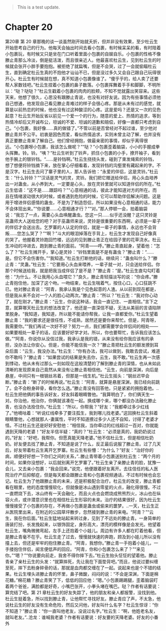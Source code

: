 > This is a test update.
# Chapter 20

第20章 第 20 章那晚的谈一谈虽然刚开始就夭折，但并非没有效果，至少杜云生开始思考自己的行为。他每天会抽出时间去看小包裹，有时候呆呆的看，有时陪着小包裹玩，有时候又只是坐在门口听着里面小包裹的自娱自乐。小包裹的性格不像滕止青那么冷淡，倒是挺活泼，而且很亲近人。他最喜欢杜云生，见到杜云生的时候就会张开小胖手要抱抱。被拒绝了就扁嘴，但是不会哭，过了一会就偷瞄杜云生，直到确定杜云生真的不抱他才讪讪不已，但是没过多久又会自己跟自己玩得很开心。杜云生有时候就在想，真不知道小包裹像谁了。“傻乎乎的，给人卖了还要帮人家数钱吧。”杜云生捏着小包裹的鼻子数落。小包裹挥舞着手手和脚脚，不明所以：“哒？哒哒？”杜云生戳着小包裹的肉肉的脸颊，不知不觉就露出笑容来。这些天来，他想了很久，心思没有跟滕止青说，也没有对好友说。因为有些事情必须他自己想通，他发现自己看见滕止青难过的样子会很心疼。那是从未有过的感觉，就算是以前热恋的时候，他也没有过这种酸涩的心疼。这是爱吗？还是又一次的见色起意？杜云生开始反省以前见一个爱一个的行为，随意的爱上、热情的追求，等到热情冷却后又开诚布公，坦诚的不爱、坦诚的道歉和赔偿，好像一直都只考虑到自己。“小包裹，我好像……真的做错了。”不管以前是否曾经对不起过谁，至少他对滕止青并不公平。初衷是因色而爱，看似热情追求，实则未曾主动了解，也并没有真正要滕止青来了解自己。他们曾经拥抱，做最亲密的事情，却似乎离得很远。“小包裹呀小包裹，我该怎么做呢？”“哒？”小包裹歪着脑袋，小小的手握成拳头挥舞。铃。铃。“咦？”杜云生听到了铃声，抓住小包裹的小手，撩开袖子，看到他手腕上的银铃铛。“……是铃铛啊。”杜云生挠挠头发，碰到了束发绳索的铃铛，想了想便将铃铛摘下来，放在掌心仔细看着，发现铃铛的沟壑里有藏起来的字。不是汉字。杜云生去问了寨子里的人，那人告诉他：“永爱的伴侣，这是灵铃。”杜云生：“什么铃铃？”“汉话是灵气的灵，灵铃。我们把它赠送给伴侣，用心头血培养出一对蛊虫，从小养到大，一定要是心头，放在灵铃里就可以知道伴侣的所在。”杜云生低语：“这不是……跟踪吗？”“心意相通的话，彼此才能知道对方的所在。而且在情绪波动很大的时候，或者遇到危险的时候，它可以帮助伴侣解决问题。这是用于增进伴侣感情的蛊虫，不是为了制造怨侣，所以如果没有心意相通的话，能力不会体现出来。”“你说要……心意相通才行？”“对。”那人停顿一会，拍着脑袋说：“我忘了一点，需要心头血唤醒蛊虫。您这一只……似乎还没醒？这只灵铃是巫蛊师大人送给您的吧？对于巫蛊师来说，灵铃是很重要的东西啊，必须是一辈子的伴侣才会送出去。乞罗寨的人认定的伴侣，就是一辈子的事情，永远也不会背叛……您怎么哭了？”“啊？”斗大的眼泪掉落在手背上，杜云生才发现自己好像真的哭了。他握着灵铃跑回竹楼，远远的见到滕止青正在给园子里的花草浇水。杜云生冲动的冲进去，跑到滕止青的面前。“阿青——呼。”滕止青直起身，望着他：“怎么了？”杜云生摊开手，掌心是灵铃：“铃铛里面是不是有蛊虫？”滕止青：“……是。但它不会伤害你。”“我知道。”杜云生打断他的话，继续问：“蛊虫叫什么？”滕止青：“灵蛊。”杜云生：“它要用心头血来喂养，一辈子就一对，只会送给伴侣。你那个时候送给我，就是把我当成伴侣了是不是？”滕止青：“是。”杜云生直勾勾盯着他：“为什么，不让我用心头血喂它？”良久，滕止青轻描淡写的说：“你会疼。”滕止青抱住他，加深了这个吻。一吻结束，杜云生喘着气，按住心口，心口狂跳不已。他对滕止青说：“阿青，我承认我是个见色起意的人渣。从以前到现在都是，但是我从来不会对一个人的脸心动两次。”滕止青：“所以？”杜云生：“我对你心动了，就在刚才。”滕止青：“云生，你说这种话，我会一直记住、一直相信。”言下之意，就算哪天杜云生的想法改变了，他还是一直深信不疑，无法从美丽的言语陷阱里脱身。“我知道，我知道，所以能不能请你帮我，让我一直都爱你。”杜云生望着滕止青：“我的要求还是很任性，不成熟，居然还是要你来帮忙。但是，阿青呀，我需要你。”“我们再试一次好不好？努力一点，我们都需要学会伴侣间的相处——如果要相处一辈子的话，应该要好好学才对。所以，你也要帮忙，告诉我应该怎么做。”“阿青，你说你从没信过我，我承认是我的错，从来没有给你我应该有的承担，没办法让你安心。但是，你能不能信我一次？”滕止青把杜云生的额发撩到耳朵后面：“云生，我没办法。”杜云生：“你有办法，我可以做到，我敢去尝试，难道你不敢吗？”滕止青：“如果尝试的结果是失去你，云生，我不敢。”杜云生再一次感到悸动，他从未有过那么一刻如现在这般清楚的了解到滕止青的深情，也从未如此清晰的发现原来自己竟然从来没有让滕止青相信他。“云生，向前是深渊，向后是悬崖，中间只有一根钢丝吊着，但那是一线生机。”杜云生摇头：“钢丝迟早会断。”滕止青：“断了的时候再说。”杜云生：“阿青，就算是悬崖深渊，我已经向前跳了。会不会粉身碎骨，看你怎么选。”滕止青没有回答他，只是紧紧的拥抱着他。..杜云生把他俩的事告诉好友，好友斜着眼睛瞥他。“我算明白了，你们俩天生一对。你治他，他治你，你俩就该凑在一起。换成哪个来，哪个都没办法融化滕止青，也没办法拴住你。”杜云生：“所以，你帮我？”好友：“我都牵过多少红线了。”他嘀咕着：“听说红线牵多了要注孤生，我到哪儿找老婆。”这回换杜云生斜着眼睛瞥他，心想就那人-妻属性，平时不知道撩过多少人还不自知，讨得了老婆才怪。不过杜云生还是好好安慰他：“相信我，当你牵过的红线超过一百对，你就能遇到天降的老婆！”好友半信半疑：“真的？”杜云生：“必须是真的，我奶奶说过的。”好友：“好吧，我帮你。但愿真能天降老婆。”他不信杜云生，但是相信杜奶奶。好友便去找了滕止青，不知道是说了什么，反正最后说服了滕止青。过了几天后，好友带着杜云生离开乞罗寨。杜云生有些懵：“为什么？”好友：“治好你的病，顺便好好想一下你们之间的关系，”..滕止青带着小包裹送别杜云生：“两个月的时间，如果你没想好，以后就别离开乞罗寨了。”杜云生亲了亲滕止青的脸，犹豫一会儿，又去亲小包裹：“我会回来。”说完，他便跟着好友离开。去往信任的私人医院治疗产后抑郁症，但是每天都会跟滕止青和小包裹视频通话，不过有时候也会忘记。杜云生为了他跟滕止青的未来，还是积极配合治疗。杜云生的改变，滕止青都看在眼里，他的态度慢慢软化，但就像是冰山遇到零星的火点，融化得很慢。不过一直燃烧下去，冰山终有一天会融化，而且火点也会燃烧成熊熊烈火，冰山也在纵容火点，或许潜意识里也在相信杜云生形容的未来。治疗的结果很好，因为杜云生慢慢接受了小包裹的存在，不再做小包裹是蛊虫或偷来的噩梦。..一天，杜云生正从医院里出来，在附近的公园草坪散步，忽然接到滕止青的来电。“阿青？”“云生，我在你后面。”杜云生猛地站起来转过身，见到了不远处的滕止青。一身简单的唐装打扮，长发挽起来，以银饰固定，身形高大，漂亮的模样像是会发光。他望着杜云生，嘴角微微弯起，左手上还抱着个小娃儿。周边有许多人都在盯着他看，但是滕止青毫不在乎。杜云生走了过去，慢慢就快速的奔跑，顾及到小娃儿所以没有撞上去，但还是牢牢的抱住滕止青。“阿青，我想你。”滕止青一手抱着小娃儿，一手搂抱住伴侣，闻言便低声的回应。“阿青，你和小包裹怎么来了？”“来见你。”“嗯？”“你说要向前走，我舍不得你摔下去。”杜云生抬头怔怔的望着他。滕止青亲了亲杜云生的头发：“就算摔死，先让我在下面垫背吧。”而且，他说过要纠缠至死，摔下去粉身碎骨的话，那就是血肉都交缠在了一起。说起来也是个不错的结果。杜云生埋头进滕止青的怀里，鼻子微酸，闷闷的说：“不会是深渊，下面是棉花糖。”棉花糖？滕止青笑了下，低低的回应他：“嗯。”小包裹踢踢腿，歪着脑袋盯着两个爸爸，满脸都是好奇，小嘴巴张开，小拳头堵在嘴巴。哒？作者有话要说：算完结了吧。第 21 章杜云生的好友失踪了，他的朋友和亲人都报警，没找到他。杜云生挺着急，所以找到滕止青，让他帮忙寻找好友。滕止青应了声，不太急，他说杜云生的好友没有生命危险，然后又问他，好友叫什么名字？杜云生惊讶：“你不知道？”滕止青：“你一直叫他老友，没说过名字。”杜云生：“啊，他姓老名友，就叫老友。”..沧龙：谁喊我老婆？作者有话要说：好友要的天降老婆。好友的小番外